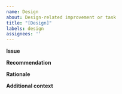 ```yaml
---
name: Design
about: Design-related improvement or task
title: "[Design]"
labels: design
assignees: ''
---
```


**Issue**

**Recommendation**

**Rationale**

**Additional context**
<!-- Add any other context about the problem here, use `#<issue number>` to add a reference to a related issue. -->
